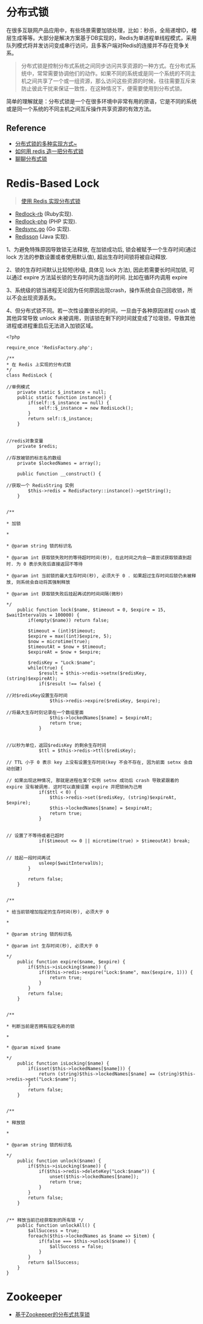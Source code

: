 # 分布式锁

在很多互联网产品应用中，有些场景需要加锁处理，比如：秒杀，全局递增ID，楼层生成等等。大部分是解决方案基于DB实现的，Redis为单进程单线程模式，采用队列模式将并发访问变成串行访问，且多客户端对Redis的连接并不存在竞争关系。

> 分布式锁是控制分布式系统之间同步访问共享资源的一种方式。在分布式系统中，常常需要协调他们的动作。如果不同的系统或是同一个系统的不同主机之间共享了一个或一组资源，那么访问这些资源的时候，往往需要互斥来防止彼此干扰来保证一致性，在这种情况下，便需要使用到分布式锁。

简单的理解就是：分布式锁是一个在很多环境中非常有用的原语，它是不同的系统或是同一个系统的不同主机之间互斥操作共享资源的有效方法。

## Reference
- [分布式锁的多种实现方式~ ](http://mp.weixin.qq.com/s?__biz=MzI3NzE0NjcwMg==&mid=2650120465&idx=1&sn=26fefc34e461dac09b87eb577ae064e2&chksm=f36bbc30c41c3526f22ecd2182850e9b0fb146050cef3e7a2940cbb711ddd55384111541697a&mpshare=1&scene=1&srcid=1108yFRXkT2iol2JKikclVWQ#rd)
- [如何用 redis 造一把分布式锁](http://sanyuesha.com/2016/08/20/distributed-lock-with-redis/)
- [聊聊分布式锁](http://mp.weixin.qq.com/s?__biz=MzIwNDU2MTI4NQ==&mid=2247483754&idx=1&sn=2164a80b98911f86dc8ffc9b112212ea&chksm=973f0f80a0488696ed9bd0c488c139780b7cf8aee8e40bf6667de463cdce2dc38e31b7a0122d#rd)

# Redis-Based Lock

> [使用 Redis 实现分布式锁](http://blog.jobbole.com/95211/)

- [Redlock-rb](https://github.com/antirez/redlock-rb) (Ruby实现).
- [Redlock-php](https://github.com/ronnylt/redlock-php) (PHP 实现).
- [Redsync.go](https://github.com/hjr265/redsync.go) (Go 实现).
- [Redisson](https://github.com/mrniko/redisson) (Java 实现).



1、为避免特殊原因导致锁无法释放, 在加锁成功后, 锁会被赋予一个生存时间(通过 lock 方法的参数设置或者使用默认值), 超出生存时间锁将被自动释放.

2、锁的生存时间默认比较短(秒级, 具体见 lock 方法), 因此若需要长时间加锁, 可以通过 expire 方法延长锁的生存时间为适当的时间. 比如在循环内调用 expire

3、系统级的锁当进程无论因为任何原因出现crash，操作系统会自己回收锁，所以不会出现资源丢失。

4、但分布式锁不同。若一次性设置很长的时间，一旦由于各种原因进程 crash 或其他异常导致 unlock 未被调用，则该锁在剩下的时间就变成了垃圾锁，导致其他进程或进程重启后无法进入加锁区域。

``` 
<?php
 
require_once 'RedisFactory.php';
 
/**
* 在 Redis 上实现的分布式锁
*/
class RedisLock {
    
//单例模式
    private static $_instance = null;
    public static function instance() {
        if(self::$_instance == null) {
            self::$_instance = new RedisLock();
        }
        return self::$_instance;
    }
 
    
//redis对象变量
    private $redis;
    
//存放被锁的标志名的数组
    private $lockedNames = array();
 
    public function __construct() {
        
//获取一个 RedisString 实例
        $this->redis = RedisFactory::instance()->getString();
    }
 
    
/** 
    
* 加锁
    
*
    
* @param string 锁的标识名
    
* @param int 获取锁失败时的等待超时时间(秒), 在此时间之内会一直尝试获取锁直到超时. 为 0 表示失败后直接返回不等待
    
* @param int 当前锁的最大生存时间(秒), 必须大于 0 . 如果超过生存时间后锁仍未被释放, 则系统会自动将其强制释放
    
* @param int 获取锁失败后挂起再试的时间间隔(微秒)
    
*/
    public function lock($name, $timeout = 0, $expire = 15, $waitIntervalUs = 100000) {
        if(empty($name)) return false;
 
        $timeout = (int)$timeout;
        $expire = max((int)$expire, 5);
        $now = microtime(true);
        $timeoutAt = $now + $timeout;
        $expireAt = $now + $expire;
 
        $redisKey = "Lock:$name";
        while(true) {
            $result = $this->redis->setnx($redisKey, (string)$expireAt);
            if($result !== false) {
                
//对$redisKey设置生存时间
                $this->redis->expire($redisKey, $expire);
                
//将最大生存时刻记录在一个数组里面
                $this->lockedNames[$name] = $expireAt;
                return true;
            }
 
            
//以秒为单位，返回$redisKey 的剩余生存时间
            $ttl = $this->redis->ttl($redisKey);
            
// TTL 小于 0 表示 key 上没有设置生存时间(key 不会不存在, 因为前面 setnx 会自动创建)
            
// 如果出现这种情况, 那就是进程在某个实例 setnx 成功后 crash 导致紧跟着的 expire 没有被调用. 这时可以直接设置 expire 并把锁纳为己用
            if($ttl < 0) {
                $this->redis->set($redisKey, (string)$expireAt, $expire);
                $this->lockedNames[$name] = $expireAt;
                return true;
            }
 
            
// 设置了不等待或者已超时
            if($timeout <= 0 || microtime(true) > $timeoutAt) break;
 
            
// 挂起一段时间再试
            usleep($waitIntervalUs);
        }
 
        return false;
    }
 
    
/**
    
* 给当前锁增加指定的生存时间(秒), 必须大于 0
    
*
    
* @param string 锁的标识名
    
* @param int 生存时间(秒), 必须大于 0
    
*/
    public function expire($name, $expire) {
        if($this->isLocking($name)) {
            if($this->redis->expire("Lock:$name", max($expire, 1))) {
                return true;
            }
        }
        return false;
    }
 
    
/**
    
* 判断当前是否拥有指定名称的锁
    
*
    
* @param mixed $name
    
*/
    public function isLocking($name) {
        if(isset($this->lockedNames[$name])) {
            return (string)$this->lockedNames[$name] == (string)$this->redis->get("Lock:$name");
        }
        return false;
    }
 
    
/**
    
* 释放锁
    
*
    
* @param string 锁的标识名
    
*/
    public function unlock($name) {
        if($this->isLocking($name)) {
            if($this->redis->deleteKey("Lock:$name")) {
                unset($this->lockedNames[$name]);
                return true;
            }
        }
        return false;
    }
 
    
/** 释放当前已经获取到的所有锁 */
    public function unlockAll() {
        $allSuccess = true;
        foreach($this->lockedNames as $name => $item) {
            if(false === $this->unlock($name)) {
                $allSuccess = false;
            }
        }
        return $allSuccess;
    }
}
```
# Zookeeper 
- [基于Zookeeper的分布式共享锁](http://itindex.net/detail/53857-zookeeper-%E5%85%B1%E4%BA%AB)
